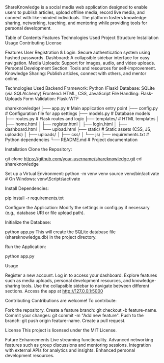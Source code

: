 
ShareKnowledge is a social media web application designed to enable users to publish articles, upload offline media, record live media, and connect with like-minded individuals. The platform fosters knowledge sharing, networking, teaching, and mentoring while providing tools for personal development.

Table of Contents
Features
Technologies Used
Project Structure
Installation
Usage
Contributing
License

Features
User Registration & Login: Secure authentication system using hashed passwords.
Dashboard: A collapsible sidebar interface for easy navigation.
Media Uploads: Support for images, audio, and video uploads.
Personal Development Section: Tools and resources for self-improvement.
Knowledge Sharing: Publish articles, connect with others, and mentor online.

Technologies Used
Backend Framework: Python (Flask)
Database: SQLite (via SQLAlchemy)
Frontend: HTML, CSS, JavaScript
File Handling: Flask-Uploads
Form Validation: Flask-WTF

shareknowledge/
├── app.py               # Main application entry point
├── config.py            # Configuration file for app settings
├── models.py            # Database models
├── routes.py            # Flask routes and logic
├── templates/           # HTML templates
│   ├── home.html
│   ├── register.html
│   ├── login.html
│   ├── dashboard.html
│   └── upload.html
├── static/              # Static assets (CSS, JS, uploads)
│   ├── uploads/
│   ├── css/
│   └── js/
├── requirements.txt     # Python dependencies
└── README.md            # Project documentation

Installation
Clone the Repository:

git clone https://github.com/your-username/shareknowledge.git
cd shareknowledge

Set up a Virtual Environment:
python -m venv venv
source venv/bin/activate  # On Windows: venv\Scripts\activate

Install Dependencies:

pip install -r requirements.txt

Configure the Application: Modify the settings in config.py if necessary (e.g., database URI or file upload path).

Initialize the Database:

python app.py
This will create the SQLite database file (shareknowledge.db) in the project directory.

Run the Application:

python app.py

Usage

Register a new account.
Log in to access your dashboard.
Explore features such as media uploads, personal development resources, and knowledge-sharing tools.
Use the collapsible sidebar to navigate between different sections.
Access the app at http://127.0.0.1:5000


Contributing
Contributions are welcome! To contribute:

Fork the repository.
Create a feature branch: git checkout -b feature-name.
Commit your changes: git commit -m "Add new feature".
Push to the branch: git push origin feature-name.
Create a pull request.

License
This project is licensed under the MIT License.

Future Enhancements
Live streaming functionality.
Advanced networking features such as group discussions and mentoring sessions.
Integration with external APIs for analytics and insights.
Enhanced personal development resources.
